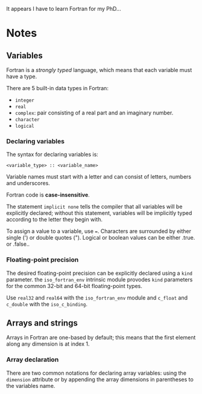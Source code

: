 It appears I have to learn Fortran for my PhD...

# Notes

## Variables

Fortran is a *strongly typed* language, which means that each variable must have a type.

There are 5 built-in data types in Fortran:

- `integer`
- `real`
- `complex`: pair consisting of a real part and an imaginary number.
- `character`
- `logical`

### Declaring variables

The syntax for declaring variables is:

```
<variable_type> :: <variable_name>
```

Variable names must start with a letter and can consist of letters, numbers and underscores.

Fortran code is **case-insensitive**.

The statement `implicit none` tells the compiler that all variables will be explicitly declared; without this statement, variables will be implicitly typed according to the letter they begin with.

To assign a value to a variable, use `=`. Characters are surrounded by either single (') or double quotes ("). Logical or boolean values can be either .true. or .false..

### Floating-point precision

The desired floating-point precision can be explicitly declared using a `kind` parameter. the `iso_fortran_env` intrinsic module provodes `kind` parameters for the common 32-bit and 64-bit floating-point types.

Use `real32` and `real64` with the `iso_fortran_env` module and `c_float` and `c_double` with the `iso_c_binding`.


## Arrays and strings

Arrays in Fortran are one-based by default; this means that the first element along any dimension is at index 1.

### Array declaration

There are two common notations for declaring array variables: using the `dimension` attribute or by appending the array dimensions in parentheses to the variables name.
